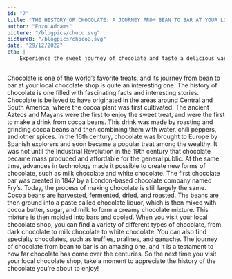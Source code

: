 ```yaml
---
id: "7"
title: "THE HISTORY OF CHOCOLATE: A JOURNEY FROM BEAN TO BAR AT YOUR LOCAL CHOCOLATE SHOP"
author: "Enzo Addams"
picture: "/blogpics/choco.svg"
pictureB: "/blogpics/chocoB.svg"
date: "29/12/2022"
cta: |
    Experience the sweet journey of chocolate and taste a delicious variety of chocolate bars your local chocolate shop has to offer! Explore the history of chocolate and savor the flavors of the past.
---
```

Chocolate is one of the world’s favorite treats, and its journey from bean to bar at your local chocolate shop is quite an interesting one. The history of chocolate is one filled with fascinating facts and interesting stories. Chocolate is believed to have originated in the areas around Central and South America, where the cocoa plant was first cultivated. The ancient Aztecs and Mayans were the first to enjoy the sweet treat, and were the first to make a drink from cocoa beans. This drink was made by roasting and grinding cocoa beans and then combining them with water, chili peppers, and other spices. In the 16th century, chocolate was brought to Europe by Spanish explorers and soon became a popular treat among the wealthy. It was not until the Industrial Revolution in the 19th century that chocolate became mass produced and affordable for the general public. At the same time, advances in technology made it possible to create new forms of chocolate, such as milk chocolate and white chocolate. The first chocolate bar was created in 1847 by a London-based chocolate company named Fry’s. Today, the process of making chocolate is still largely the same. Cocoa beans are harvested, fermented, dried, and roasted. The beans are then ground into a paste called chocolate liquor, which is then mixed with cocoa butter, sugar, and milk to form a creamy chocolate mixture. This mixture is then molded into bars and cooled. When you visit your local chocolate shop, you can find a variety of different types of chocolate, from dark chocolate to milk chocolate to white chocolate. You can also find specialty chocolates, such as truffles, pralines, and ganache. The journey of chocolate from bean to bar is an amazing one, and it is a testament to how far chocolate has come over the centuries. So the next time you visit your local chocolate shop, take a moment to appreciate the history of the chocolate you’re about to enjoy!
        